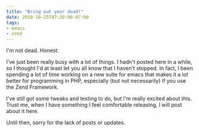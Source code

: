 ```yaml
---
title: "Bring out your dead!"
date: 2010-10-25T07:30:00-07:00
tags:
- emacs
- zend
---
```

I'm not dead. Honest.

I've just been really busy with a lot of things. I hadn't posted here in a while, so I thought I'd at least let you all know that I haven't stopped. In fact, I been spending a lot of time working on a new suite for emacs that makes it a lot better for programming in PHP, especially (but not necessarily) if you use the Zend Framework.

I've still got some tweaks and testing to do, but I'm really excited about this. Trust me, when I have something I feel comfortable releasing, I will post about it here.

Until then, sorry for the lack of posts or updates.
